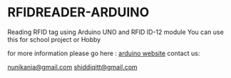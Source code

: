# RFIDREADER-ARDUINO
Reading RFID tag using Arduino UNO and RFID ID-12 module
You can use this for school project or Hobby

for more information please go here : [arduino website](https://www.arduino.cc)
contact us:

nunikania@gmail.com
shiddiqitt@gmail.com 
